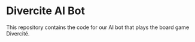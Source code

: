 # Divercite AI Bot
This repository contains the code for our AI bot that plays the board game Divercité.
